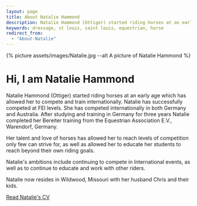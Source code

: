```yaml
---
layout: page
title: About Natalie Hammond
description: Natalie Hammond (Ottiger) started riding horses at an early age which has allowed her to compete and train internationally. Natalie has successfully competed at FEI levels. She has competed internationally in both Germany and Australia. After studying and training in Germany for three years Natalie completed her Bereiter training from the Equestrian Association E.V., Warendorf, Germany.
keywords: dressage, st louis, saint louis, equestrian, horse
redirect_from: 
  - "About-Natalie"
---
```


{% picture assets/images/Natalie.jpg --alt A picture of Natalie Hammond %}

# Hi, I am Natalie Hammond

Natalie Hammond (Ottiger) started riding horses at an early age which has allowed her to compete and train internationally. Natalie has successfully competed at FEI levels. She has competed internationally in both Germany and Australia. After studying and training in Germany for three years Natalie completed her Bereiter training from the Equestrian Association E.V., Warendorf, Germany.

Her talent and love of horses has allowed her to reach levels of competition only few can strive for, as well as allowed her to educate her students to reach beyond their own riding goals.

Natalie's ambitions include continuing to compete in International events, as well as to continue to educate and work with other riders.

Natalie now resides in Wildwood, Missouri with her husband Chris and their kids.

[Read Natalie's CV](/blog/natalie-hammond-cv)

